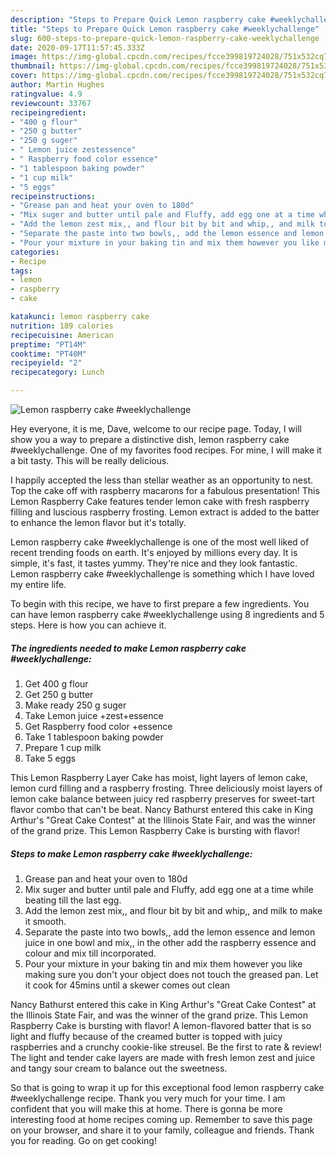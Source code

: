 ```yaml
---
description: "Steps to Prepare Quick Lemon raspberry cake #weeklychallenge"
title: "Steps to Prepare Quick Lemon raspberry cake #weeklychallenge"
slug: 600-steps-to-prepare-quick-lemon-raspberry-cake-weeklychallenge
date: 2020-09-17T11:57:45.333Z
image: https://img-global.cpcdn.com/recipes/fcce399819724028/751x532cq70/lemon-raspberry-cake-weeklychallenge-recipe-main-photo.jpg
thumbnail: https://img-global.cpcdn.com/recipes/fcce399819724028/751x532cq70/lemon-raspberry-cake-weeklychallenge-recipe-main-photo.jpg
cover: https://img-global.cpcdn.com/recipes/fcce399819724028/751x532cq70/lemon-raspberry-cake-weeklychallenge-recipe-main-photo.jpg
author: Martin Hughes
ratingvalue: 4.9
reviewcount: 33767
recipeingredient:
- "400 g flour"
- "250 g butter"
- "250 g suger"
- " Lemon juice zestessence"
- " Raspberry food color essence"
- "1 tablespoon baking powder"
- "1 cup milk"
- "5 eggs"
recipeinstructions:
- "Grease pan and heat your oven to 180d"
- "Mix suger and butter until pale and Fluffy, add egg one at a time while beating till the last egg."
- "Add the lemon zest mix,, and flour bit by bit and whip,, and milk to make it smooth."
- "Separate the paste into two bowls,, add the lemon essence and lemon juice in one bowl and mix,, in the other add the raspberry essence and colour and mix till incorporated."
- "Pour your mixture in your baking tin and mix them however you like making sure you don&#39;t your object does not touch the greased pan. Let it cook for 45mins until a skewer comes out clean"
categories:
- Recipe
tags:
- lemon
- raspberry
- cake

katakunci: lemon raspberry cake 
nutrition: 189 calories
recipecuisine: American
preptime: "PT14M"
cooktime: "PT40M"
recipeyield: "2"
recipecategory: Lunch

---
```



![Lemon raspberry cake #weeklychallenge](https://img-global.cpcdn.com/recipes/fcce399819724028/751x532cq70/lemon-raspberry-cake-weeklychallenge-recipe-main-photo.jpg)

Hey everyone, it is me, Dave, welcome to our recipe page. Today, I will show you a way to prepare a distinctive dish, lemon raspberry cake #weeklychallenge. One of my favorites food recipes. For mine, I will make it a bit tasty. This will be really delicious.

I happily accepted the less than stellar weather as an opportunity to nest. Top the cake off with raspberry macarons for a fabulous presentation! This Lemon Raspberry Cake features tender lemon cake with fresh raspberry filling and luscious raspberry frosting. Lemon extract is added to the batter to enhance the lemon flavor but it&#39;s totally.

Lemon raspberry cake #weeklychallenge is one of the most well liked of recent trending foods on earth. It's enjoyed by millions every day. It is simple, it's fast, it tastes yummy. They're nice and they look fantastic. Lemon raspberry cake #weeklychallenge is something which I have loved my entire life.


To begin with this recipe, we have to first prepare a few ingredients. You can have lemon raspberry cake #weeklychallenge using 8 ingredients and 5 steps. Here is how you can achieve it.

<!--inarticleads1-->

##### The ingredients needed to make Lemon raspberry cake #weeklychallenge:

1. Get 400 g flour
1. Get 250 g butter
1. Make ready 250 g suger
1. Take  Lemon juice +zest+essence
1. Get  Raspberry food color +essence
1. Take 1 tablespoon baking powder
1. Prepare 1 cup milk
1. Take 5 eggs


This Lemon Raspberry Layer Cake has moist, light layers of lemon cake, lemon curd filling and a raspberry frosting. Three deliciously moist layers of lemon cake balance between juicy red raspberry preserves for sweet-tart flavor combo that can&#39;t be beat. Nancy Bathurst entered this cake in King Arthur&#39;s &#34;Great Cake Contest&#34; at the Illinois State Fair, and was the winner of the grand prize. This Lemon Raspberry Cake is bursting with flavor! 

<!--inarticleads2-->

##### Steps to make Lemon raspberry cake #weeklychallenge:

1. Grease pan and heat your oven to 180d
1. Mix suger and butter until pale and Fluffy, add egg one at a time while beating till the last egg.
1. Add the lemon zest mix,, and flour bit by bit and whip,, and milk to make it smooth.
1. Separate the paste into two bowls,, add the lemon essence and lemon juice in one bowl and mix,, in the other add the raspberry essence and colour and mix till incorporated.
1. Pour your mixture in your baking tin and mix them however you like making sure you don&#39;t your object does not touch the greased pan. Let it cook for 45mins until a skewer comes out clean


Nancy Bathurst entered this cake in King Arthur&#39;s &#34;Great Cake Contest&#34; at the Illinois State Fair, and was the winner of the grand prize. This Lemon Raspberry Cake is bursting with flavor! A lemon-flavored batter that is so light and fluffy because of the creamed butter is topped with juicy raspberries and a crunchy cookie-like streusel. Be the first to rate &amp; review! The light and tender cake layers are made with fresh lemon zest and juice and tangy sour cream to balance out the sweetness. 

So that is going to wrap it up for this exceptional food lemon raspberry cake #weeklychallenge recipe. Thank you very much for your time. I am confident that you will make this at home. There is gonna be more interesting food at home recipes coming up. Remember to save this page on your browser, and share it to your family, colleague and friends. Thank you for reading. Go on get cooking!
